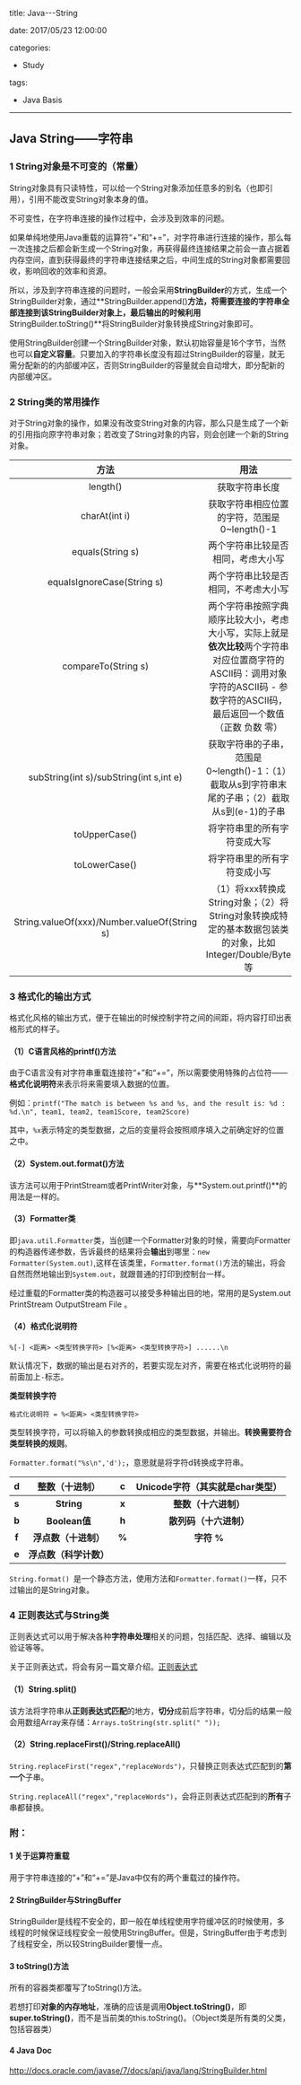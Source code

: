 title: Java---String

date: 2017/05/23 12:00:00

categories:

- Study

tags:

- Java Basis

---

## Java String——字符串

### 1 String对象是不可变的（常量）

String对象具有只读特性，可以给一个String对象添加任意多的别名（也即引用），引用不能改变String对象本身的值。

不可变性，在字符串连接的操作过程中，会涉及到效率的问题。

如果单纯地使用Java重载的运算符“+”和“+=”，对字符串进行连接的操作，那么每一次连接之后都会新生成一个String对象，再获得最终连接结果之前会一直占据着内存空间，直到获得最终的字符串连接结果之后，中间生成的String对象都需要回收，影响回收的效率和资源。

所以，涉及到字符串连接的问题时，一般会采用**StringBuilder**的方式，生成一个StringBuilder对象，通过**StringBuilder.append()**方法，将需要连接的字符串全部连接到该StringBuilder对象上，最后输出的时候利用**StringBuilder.toString()**将StringBuilder对象转换成String对象即可。

使用StringBuilder创建一个StringBuilder对象，默认初始容量是16个字节，当然也可以**自定义容量**。只要加入的字符串长度没有超过StringBuilder的容量，就无需分配新的的内部缓冲区，否则StringBuilder的容量就会自动增大，即分配新的内部缓冲区。

### 2 String类的常用操作

对于String对象的操作，如果没有改变String对象的内容，那么只是生成了一个新的引用指向原字符串对象；若改变了String对象的内容，则会创建一个新的String对象。

|                    方法                    |                    用法                    |
| :--------------------------------------: | :--------------------------------------: |
|                 length()                 |                 获取字符串长度                  |
|              charAt(int i)               |       获取字符串相应位置的字符，范围是0~length()-1       |
|             equals(String s)             |            两个字符串比较是否相同，考虑大小写             |
|        equalsIgnoreCase(String s)        |            两个字符串比较是否相同，不考虑大小写            |
|           compareTo(String s)            | 两个字符串按照字典顺序比较大小，考虑大小写，实际上就是**依次比较**两个字符串对应位置商字符的ASCII码：调用对象字符的ASCII码 - 参数字符的ASCII码，最后返回一个数值（正数 负数 零） |
| subString(int s)/subString(int s,int e)  | 获取字符串的子串，范围是0~length()-1：（1）截取从s到字符串末尾的子串；（2）截取从s到(e-1)的子串 |
|              toUpperCase()               |              将字符串里的所有字符变成大写              |
|              toLowerCase()               |              将字符串里的所有字符变成小写              |
| String.valueOf(xxx)/Number.valueOf(String s) | （1）将xxx转换成String对象；（2）将String对象转换成特定的基本数据包装类的对象，比如Integer/Double/Byte等 |

### 3 格式化的输出方式

格式化风格的输出方式，便于在输出的时候控制字符之间的间距，将内容打印出表格形式的样子。

#### （1）C语言风格的printf()方法

由于C语言没有对字符串重载连接符“+”和“+=”，所以需要使用特殊的占位符——**格式化说明符**来表示将来需要填入数据的位置。

例如：`printf("The match is between %s and %s, and the result is: %d : %d.\n", team1, team2, team1Score, team2Score)`

其中，`%x`表示特定的类型数据，之后的变量将会按照顺序填入之前确定好的位置之中。

#### （2）System.out.format()方法

该方法可以用于PrintStream或者PrintWriter对象，与**System.out.printf()**的用法是一样的。

#### （3）Formatter类

即`java.util.Formatter`类，当创建一个Formatter对象的时候，需要向Formatter的构造器传递参数，告诉最终的结果将会**输出**到哪里：`new Formatter(System.out)`,这样在该类里，`Formatter.format()`方法的输出，将会自然而然地输出到`System.out`，就跟普通的打印到控制台一样。

经过重载的Formatter类的构造器可以接受多种输出目的地，常用的是System.out  PrintStream  OutputStream  File 。

#### （4）格式化说明符

`%[-] <距离> <类型转换字符> [%<距离> <类型转换字符>] ......\n`

默认情况下，数据的输出是右对齐的，若要实现左对齐，需要在格式化说明符的最前面加上`-`标志。

**类型转换字符**

`格式化说明符 = %<距离> <类型转换字符> `

类型转换字符，可以将输入的参数转换成相应的类型数据，并输出。**转换需要符合类型转换的规则**。

`Formatter.format("%s\n",'d');`，意思就是将字符d转换成字符串。

| **d** |  **整数（十进制）**  | **c** | **Unicode字符（其实就是char类型）** |
| :---: | :-----------: | :---: | :-----------------------: |
| **s** |  **String**   | **x** |       **整数（十六进制）**        |
| **b** | **Boolean值**  | **h** |       **散列码（十六进制）**       |
| **f** | **浮点数（十进制）**  | **%** |         **字符 %**          |
| **e** | **浮点数（科学计数）** |       |                           |

`String.format() `是一个静态方法，使用方法和`Formatter.format()`一样，只不过输出的是String对象。

### 4 正则表达式与String类

正则表达式可以用于解决各种**字符串处理**相关的问题，包括匹配、选择、编辑以及验证等等。

关于正则表达式，将会有另一篇文章介绍。[正则表达式]()

#### （1）String.split()

该方法将字符串从**正则表达式匹配**的地方，**切分**成前后字符串，切分后的结果一般会用数组Array来存储：`Arrays.toString(str.split(" "));`

#### （2）String.replaceFirst()/String.replaceAll()

`String.replaceFirst("regex","replaceWords")`，只替换正则表达式匹配到的**第一个**子串。

`String.replaceAll("regex","replaceWords")`，会将正则表达式匹配到的**所有**子串都替换。

### 附：

#### 1 关于运算符重载

用于字符串连接的“+”和“+=”是Java中仅有的两个重载过的操作符。

#### 2 StringBuilder与StringBuffer

StringBuilder是线程不安全的，即一般在单线程使用字符缓冲区的时候使用，多线程的时候保证线程安全一般使用StringBuffer。但是，StringBuffer由于考虑到了线程安全，所以较StringBuilder要慢一点。

#### 3 toString()方法

所有的容器类都覆写了toString()方法。

若想打印**对象的内存地址**，准确的应该是调用**Object.toString()**，即**super.toString()**，而不是当前类的this.toString()。（Object类是所有类的父类，包括容器类）

#### 4 Java Doc

http://docs.oracle.com/javase/7/docs/api/java/lang/StringBuilder.html 


